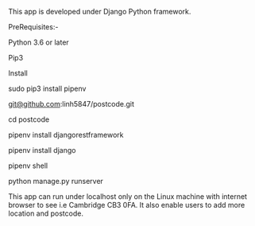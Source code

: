 This app is developed under Django Python framework.

PreRequisites:-

Python 3.6 or later

Pip3 

Install

sudo pip3 install pipenv

git@github.com:linh5847/postcode.git

cd postcode

pipenv install djangorestframework

pipenv install django

pipenv shell

python manage.py runserver

This app can run under localhost only on the Linux machine with internet browser to see i.e Cambridge CB3 0FA. It also enable users to add more location and postcode.
